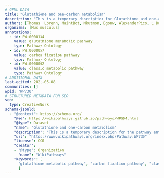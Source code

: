 ```yaml
---
# GPML DATA
title: "Glutathione and one-carbon metabolism"
description: "This is a temporary description for Glutathione and one-carbon metabolism"
authors: [Thomas, Lbrenn, MaintBot, Mkutmon, Egonw, AlexanderPico, L Dupuis, NhungP, Eweitz]
organisms: [Mus musculus]
annotations:
  - id: PW:0000134
    value: glutathione metabolic pathway
    type: Pathway Ontology
  - id: PW:0000057
    value: carbon fixation pathway
    type: Pathway Ontology
  - id: PW:0000002
    value: classic metabolic pathway
    type: Pathway Ontology
# ADDITIONAL DATA
last-edited: 2021-05-08
communities: []
wpid: "WP730"
# STRUCTURED METADATA FOR SEO
seo:
  type: CreativeWork
schema-jsonld:
  - "@context": https://schema.org/
    "@id": https://wikipathways.github.io/pathways/WP554.html
    "@type": Dataset
    "name": "Glutathione and one-carbon metabolism"
    "description": "This is a temporary description for the pathway entitled: Glutathione and one-carbon metabolism"
    "url": "https://www.wikipathways.org/index.php/Pathway:WP730"
    "license": CC0
    "creator":
    - "@type": Organization
      "name": "WikiPathways"
    "keywords": [
      "glutathione metabolic pathway", "carbon fixation pathway", "classic metabolic pathway",
      ]
---
```


